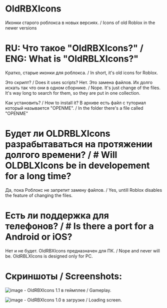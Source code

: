 # OldRBXIcons
Иконки старого роблокса в новых версиях. / Icons of old Roblox in the newer versions

# RU: Что такое "OldRBXIcons?" / ENG: What is "OldRBLXIcons?"
Кратко, старые иконки для роблокса. / In short, it's old icons for Roblox.

Это скрипт? / Does it uses scripts?
Нет. Это замена файлов. Их долго искать так что они в одном сборнике. / Nope. It's just change of the files. It's way long to search for them, so they are put in one collection.

Как установить? / How to install it?
В архиве есть файл с туториал который называется "OPENME". / In the folder there's a file called "OPENME"

# Будет ли OLDRBLXIcons разрабытаваться на протяжении долгого времени? / # Will OLDBLXIcons be in developement for a long time?
Да, пока Роблокс не запретит замену файлов. / Yes, untill Roblox disables the feature of changing the files. 

# Есть ли поддержка для телефонов? / # Is there a port for a Android or iOS?
Нет и не будет. OldRBXIcons предназначен для ПК. / Nope and never will be. OldRBLXIcons is designed only for PC.
# Скриншоты / Screenshots:
![image](https://user-images.githubusercontent.com/83903792/154313859-a860f0a7-4bf5-4cdf-853c-499a7ae8bc37.png) - OldRBXIcons 1.1 в геймплее / Gameplay.

![image](https://user-images.githubusercontent.com/83903792/154313996-597bd834-d882-4e0d-83ff-6341c9bff697.png) - OldRBXIcons 1.0 в загрузке / Loading screen.
